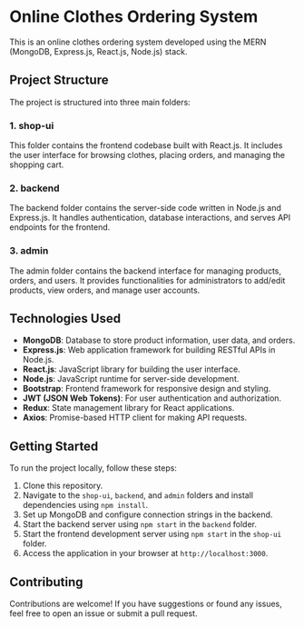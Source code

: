 # Online Clothes Ordering System

This is an online clothes ordering system developed using the MERN (MongoDB, Express.js, React.js, Node.js) stack.

## Project Structure

The project is structured into three main folders:

### 1. shop-ui

This folder contains the frontend codebase built with React.js. It includes the user interface for browsing clothes, placing orders, and managing the shopping cart.

### 2. backend

The backend folder contains the server-side code written in Node.js and Express.js. It handles authentication, database interactions, and serves API endpoints for the frontend.

### 3. admin

The admin folder contains the backend interface for managing products, orders, and users. It provides functionalities for administrators to add/edit products, view orders, and manage user accounts.

## Technologies Used

- **MongoDB**: Database to store product information, user data, and orders.
- **Express.js**: Web application framework for building RESTful APIs in Node.js.
- **React.js**: JavaScript library for building the user interface.
- **Node.js**: JavaScript runtime for server-side development.
- **Bootstrap**: Frontend framework for responsive design and styling.
- **JWT (JSON Web Tokens)**: For user authentication and authorization.
- **Redux**: State management library for React applications.
- **Axios**: Promise-based HTTP client for making API requests.


## Getting Started

To run the project locally, follow these steps:

1. Clone this repository.
2. Navigate to the `shop-ui`, `backend`, and `admin` folders and install dependencies using `npm install`.
3. Set up MongoDB and configure connection strings in the backend.
4. Start the backend server using `npm start` in the `backend` folder.
5. Start the frontend development server using `npm start` in the `shop-ui` folder.
6. Access the application in your browser at `http://localhost:3000`.

## Contributing

Contributions are welcome! If you have suggestions or found any issues, feel free to open an issue or submit a pull request.


